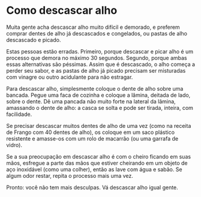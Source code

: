 # Como descascar alho

Muita gente acha descascar alho muito difícil e demorado, e preferem comprar dentes de alho já descascados e congelados, ou pastas de alho descascado e picado.

Estas pessoas estão erradas. Primeiro, porque descascar e picar alho é um processo que demora no máximo 30 segundos. Segundo, porque ambas essas alternativas são péssimas. Assim que é descascado, o alho começa a perder seu sabor, e as pastas de alho já picado precisam ser misturadas com vinagre ou outro acidulante para não estragar. 

Para descascar alho, simplesmente coloque o dente de alho sobre uma bancada. Pegue uma faca de cozinha e coloque a lâmina, deitada de lado, sobre o dente. Dê uma pancada não muito forte na lateral da lâmina, amassando o dente de alho: a casca se solta e pode ser tirada, inteira, com facilidade. 

Se precisar descascar muitos dentes de alho de uma vez (como na receita de Frango com 40 dentes de alho), os coloque em um saco plástico resistente e amasse-os com um rolo de macarrão (ou uma garrafa de vidro). 

Se a sua preocupação em descascar alho é com o cheiro ficando em suas mãos, esfregue a parte das mãos que estiver cheirando em um objeto de aço inoxidável (como uma colher), então as lave com água e sabão. Se algum odor restar, repita o processo mais uma vez. 

Pronto: você não tem mais desculpas. Vá descascar alho igual gente. 